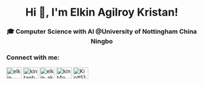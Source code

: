 <h1 align="center">Hi 👋, I'm Elkin Agilroy Kristan!</h1>
<h3 align="center">🎓 Computer Science with AI @University of Nottingham China Ningbo</h3>

<h3 align="left">Connect with me:</h3>
<p align="left">
<a href="https://linkedin.com/in/elkin kristan" target="blank"><img align="center" src="https://raw.githubusercontent.com/rahuldkjain/github-profile-readme-generator/master/src/images/icons/Social/linked-in-alt.svg" alt="elkin kristan" height="30" width="40" /></a>
<a href="https://stackoverflow.com/users/kintanbuffet" target="blank"><img align="center" src="https://raw.githubusercontent.com/rahuldkjain/github-profile-readme-generator/master/src/images/icons/Social/stack-overflow.svg" alt="kintanbuffet" height="30" width="40" /></a>
<a href="https://instagram.com/elkin_ak" target="blank"><img align="center" src="https://raw.githubusercontent.com/rahuldkjain/github-profile-readme-generator/master/src/images/icons/Social/instagram.svg" alt="elkin_ak" height="30" width="40" /></a>
<a href="https://www.leetcode.com/kint4n" target="blank"><img align="center" src="https://raw.githubusercontent.com/rahuldkjain/github-profile-readme-generator/master/src/images/icons/Social/leet-code.svg" alt="kint4n" height="30" width="40" /></a>
<a href="https://discord.gg/Kin#5128" target="blank"><img align="center" src="https://raw.githubusercontent.com/rahuldkjain/github-profile-readme-generator/master/src/images/icons/Social/discord.svg" alt="Kin#5128" height="30" width="40" /></a>
</p>
